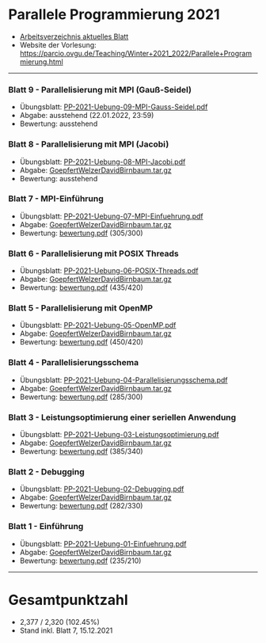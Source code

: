 # Parallele Programmierung 2021
- [Arbeitsverzeichnis aktuelles Blatt](https://github.com/birne420/parcio-2021g4/tree/main/blatt_9)
- Website der Vorlesung: https://parcio.ovgu.de/Teaching/Winter+2021_2022/Parallele+Programmierung.html
---
### Blatt 9 - Parallelisierung mit MPI (Gauß-Seidel)
- Übungsblatt: [PP-2021-Uebung-09-MPI-Gauss-Seidel.pdf](https://github.com/birne420/parcio-2021g4/blob/main/aufgaben/PP-2021-Uebung-09-MPI-Gauss-Seidel.pdf)
- Abgabe: ausstehend (22.01.2022, 23:59)
- Bewertung: ausstehend
### Blatt 8 - Parallelisierung mit MPI (Jacobi)
- Übungsblatt: [PP-2021-Uebung-08-MPI-Jacobi.pdf](https://github.com/birne420/parcio-2021g4/blob/main/aufgaben/PP-2021-Uebung-08-MPI-Jacobi.pdf)
- Abgabe: [GoepfertWelzerDavidBirnbaum.tar.gz](https://github.com/birne420/parcio-2021g4/blob/main/blatt_8/_abgabe/GoepfertWelzerDavidBirnbaum.tar.gz?raw=true)
- Bewertung: ausstehend
### Blatt 7 - MPI-Einführung
- Übungsblatt: [PP-2021-Uebung-07-MPI-Einfuehrung.pdf](https://github.com/birne420/parcio-2021g4/blob/main/aufgaben/PP-2021-Uebung-07-MPI-Einfuehrung.pdf)
- Abgabe: [GoepfertWelzerDavidBirnbaum.tar.gz](https://github.com/birne420/parcio-2021g4/blob/main/blatt_7/_abgabe/GoepfertWelzerDavidBirnbaum.tar.gz?raw=true)
- Bewertung: [bewertung.pdf](https://github.com/birne420/parcio-2021g4/blob/main/blatt_7/_abgabe/bewertung.pdf?raw=true) (305/300)
### Blatt 6 - Parallelisierung mit POSIX Threads
- Übungsblatt: [PP-2021-Uebung-06-POSIX-Threads.pdf](https://github.com/birne420/parcio-2021g4/blob/main/aufgaben/PP-2021-Uebung-06-POSIX-Threads.pdf)
- Abgabe: [GoepfertWelzerDavidBirnbaum.tar.gz](https://github.com/birne420/parcio-2021g4/blob/main/blatt_6/_abgabe/GoepfertWelzerDavidBirnbaum.tar.gz?raw=true)
- Bewertung: [bewertung.pdf](https://github.com/birne420/parcio-2021g4/blob/main/blatt_6/_abgabe/bewertung.pdf?raw=true) (435/420)
### Blatt 5 - Parallelisierung mit OpenMP
- Übungsblatt: [PP-2021-Uebung-05-OpenMP.pdf](https://github.com/birne420/parcio-2021g4/blob/main/aufgaben/PP-2021-Uebung-05-OpenMP.pdf)
- Abgabe: [GoepfertWelzerDavidBirnbaum.tar.gz](https://github.com/birne420/parcio-2021g4/blob/main/blatt_5/_abgabe/GoepfertWelzerDavidBirnbaum.tar.gz?raw=true)
- Bewertung: [bewertung.pdf](https://github.com/birne420/parcio-2021g4/blob/main/blatt_5/_abgabe/bewertung.pdf?raw=true) (450/420)
### Blatt 4 - Parallelisierungsschema
- Übungsblatt: [PP-2021-Uebung-04-Parallelisierungsschema.pdf](https://github.com/birne420/parcio-2021g4/blob/main/aufgaben/PP-2021-Uebung-04-Parallelisierungsschema.pdf)
- Abgabe: [GoepfertWelzerDavidBirnbaum.tar.gz](https://github.com/birne420/parcio-2021g4/blob/main/blatt_4/_abgabe/GoepfertWelzerDavidBirnbaum.tar.gz?raw=true)
- Bewertung: [bewertung.pdf](https://github.com/birne420/parcio-2021g4/blob/main/blatt_4/_abgabe/bewertung.pdf?raw=true) (285/300)
### Blatt 3 - Leistungsoptimierung einer seriellen Anwendung
- Übungsblatt: [PP-2021-Uebung-03-Leistungsoptimierung.pdf](https://github.com/birne420/parcio-2021g4/blob/main/aufgaben/PP-2021-Uebung-03-Leistungsoptimierung.pdf)
- Abgabe: [GoepfertWelzerDavidBirnbaum.tar.gz](https://github.com/birne420/parcio-2021g4/blob/main/blatt_3/_abgabe/GoepfertWelzerDavidBirnbaum.tar.gz?raw=true)
- Bewertung: [bewertung.pdf](https://github.com/birne420/parcio-2021g4/blob/main/blatt_3/_abgabe/bewertung.pdf?raw=true) (385/340)
### Blatt 2 - Debugging
- Übungsblatt: [PP-2021-Uebung-02-Debugging.pdf](https://github.com/birne420/parcio-2021g4/blob/main/aufgaben/PP-2021-Uebung-02-Debugging.pdf)
- Abgabe: [GoepfertWelzerDavidBirnbaum.tar.gz](https://github.com/birne420/parcio-2021g4/blob/main/blatt_2/_abgabe/GoepfertWelzerDavidBirnbaum.tar.gz?raw=true)
- Bewertung: [bewertung.pdf](https://github.com/birne420/parcio-2021g4/blob/main/blatt_2/_abgabe/bewertung.pdf?raw=true) (282/330)
### Blatt 1 - Einführung
- Übungsblatt: [PP-2021-Uebung-01-Einfuehrung.pdf](https://github.com/birne420/parcio-2021g4/blob/main/aufgaben/PP-2021-Uebung-01-Einfuehrung.pdf)
- Abgabe: [GoepfertWelzerDavidBirnbaum.tar.gz](https://github.com/birne420/parcio-2021g4/blob/main/blatt_1/_abgabe/GoepfertWelzerDavidBirnbaum.tar.gz?raw=true)
- Bewertung: [bewertung.pdf](https://github.com/birne420/parcio-2021g4/blob/main/blatt_1/_abgabe/bewertung.pdf?raw=true) (235/210)
---
# Gesamtpunktzahl
- 2,377 / 2,320 (102.45%)
- Stand inkl. Blatt 7, 15.12.2021
